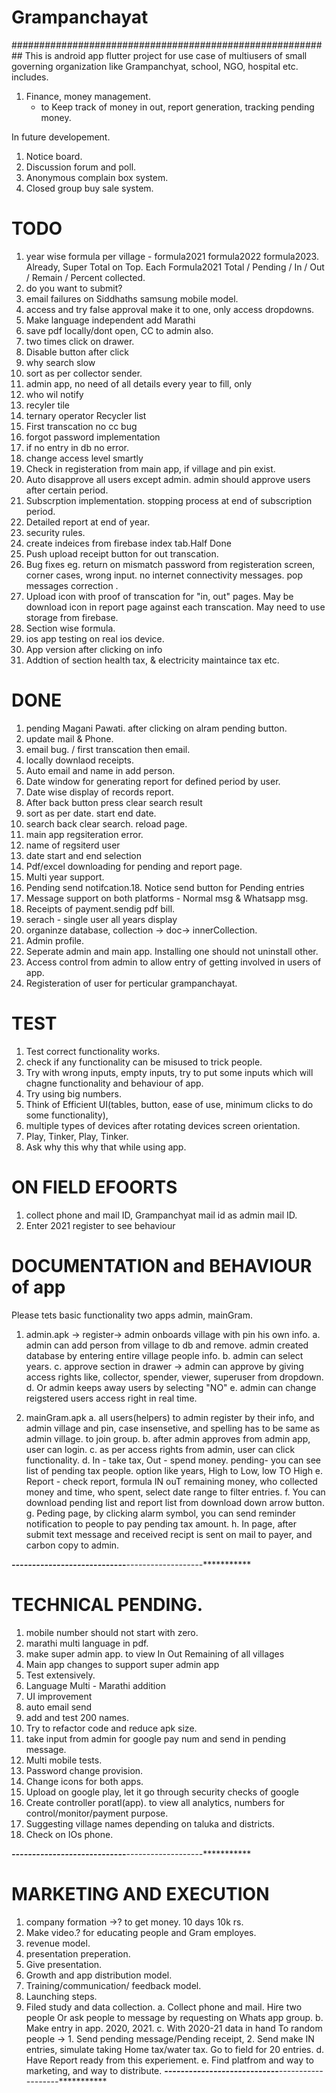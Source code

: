 # Grampanchayat
##########################################################
This is android app flutter project for use case of multiusers of small governing organization like Grampanchyat, school, NGO, hospital etc. includes.
1. Finance, money management.
     - to Keep track of money in out, report generation, tracking pending money.
 
 
In future developement.
1. Notice board.
2. Discussion forum and poll.
3. Anonymous complain box system.
4. Closed group buy sale system.




# TODO
1. year wise formula per village - formula2021 formula2022 formula2023. Already, Super Total on Top. Each Formula2021  Total / Pending / In / Out / Remain / Percent collected.
2. do you want to submit?
3. email failures on Siddhaths samsung mobile model.
4. access and try false approval make it to one, only access dropdowns.
5. Make language independent add Marathi
6. save pdf locally/dont open, CC to admin also.
7. two times click on drawer.
8. Disable button after click
9. why search slow
10. sort as per collector sender.
11. admin app, no need of all details every year to fill, only
12. who wil notify
13. recyler tile
14. ternary operator Recycler list
15. First transcation no cc bug
16. forgot password implementation
17. if no entry in db no error.
18. change access level smartly
19. Check in registeration from main app, if village and pin exist.
20. Auto disapprove all users except admin. admin should approve users after certain period.
21. Subscrption implementation. stopping process at end of subscription period.
22. Detailed report at end of year.
23. security rules.
24. create indeices from firebase index tab.Half Done
25. Push upload receipt button for out transcation.
26. Bug fixes eg. return on mismatch password from registeration screen, corner cases, wrong input. no internet connectivity messages. pop messages correction .
27. Upload icon with proof of transcation for "in, out" pages. May be download icon in report page against each transcation. May need to use storage from firebase.
28. Section wise formula.
29. ios app testing on real ios device.
40. App version after clicking on info
31. Addtion of section health tax, & electricity maintaince tax etc.

# DONE
1. pending Magani Pawati. after clicking on alram pending button.
2. update mail & Phone.
3. email bug. / first  transcation then email.
4. locally downlaod receipts.
5. Auto email and name in add person.
6. Date window for generating report for defined period by user.
7. Date wise display of records report.
8. After back button press clear search result
9. sort as per date. start end date.
10. search back clear search. reload page.
11. main app regsiteration error.
12. name of regsiterd user
13. date start and end selection
14. Pdf/excel downloading for pending and report page.
15. Multi year support.
16. Pending send notifcation.18. Notice send button for Pending entries 
17. Message support on both platforms - Normal msg & Whatsapp msg.
18. Receipts of payment.sendig pdf bill.
19. serach - single user all years display
20. organinze database, collection -> doc-> innerCollection.
21. Admin profile.
22. Seperate admin and main app.  Installing one should not uninstall other. 
23. Access control from admin to allow entry of getting involved in users of app.
24. Registeration of user for perticular grampanchayat.


# TEST
1. Test correct functionality works.
2. check if any functionality can be misused to trick people.
3. Try with wrong inputs, empty inputs, try to put some inputs which will chagne functionality and behaviour of app.
4. Try using big numbers.
5. Think of Efficient UI(tables, button, ease of use, minimum clicks to do some functionality), 
6. multiple types of devices after rotating devices screen orientation.
6. Play, Tinker, Play, Tinker.
7. Ask why this why that while using app.






# ON FIELD EFOORTS
1. collect phone and mail ID, Grampanchyat mail id as admin mail ID.
1. Enter 2021 register to see behaviour	



# DOCUMENTATION and BEHAVIOUR of app
Please tets basic functionality
two apps admin, mainGram.
1. admin.apk -> register-> admin onboards village with pin his own info.
	a. admin can add person from village to db and remove. admin created database by entering entire village people info.
	b. admin can select years.
	c. approve section in drawer -> admin can approve by giving access rights like, collector, spender, viewer, superuser from dropdown. 
	d. Or admin keeps away users by selecting "NO"
	e. admin can change reigstered users access right in real time.
	
2. mainGram.apk
	a. all users(helpers) to admin register by their info, and admin village and pin, case insensetive, and spelling has to be same as admin village. to join group.
	b. after admin approves from admin app, user can login.
	c. as per access rights from admin, user can click functionality.
	d. In - take tax, Out - spend money. pending- you can see list of pending tax people. option like years, High to Low, low TO High 
	e. Report - check report, formula IN ouT remaining money, who collected money and time, who spent, select date range to filter entries.
	f. You can download pending list and report list from download down arrow button.
	g. Peding page, by clicking alarm symbol, you can send reminder notification to people to pay pending tax amount.
	h. In page, after submit text message and received recipt is sent on mail to payer, and carbon copy to admin.
	






*********-------------------*******---------****---*----------------************
# TECHNICAL PENDING.
1. mobile number should not start with zero.
2. marathi multi language in pdf.
1. make super admin app. to view In Out Remaining of all villages
2. Main app changes to support super admin app
3. Test extensively.
4. Language Multi - Marathi addition
5. UI improvement
6. auto email send
7. add and test 200 names.
8. Try to refactor code and reduce apk size.
9. take input from admin for google pay num and send in pending message.
10. Multi mobile tests.
11. Password change provision.
12. Change icons for both apps.
13. Upload on google play, let it go through security checks of google
14. Create controller poratl(app). to view all analytics, numbers for control/monitor/payment purpose.
15. Suggesting village names depending on taluka and districts.
16. Check on IOs phone.


*********-------------------*******---------****---*----------------************
# MARKETING AND EXECUTION
1. company formation ->? to get money. 10 days 10k rs.
2. Make video.? for educating people and Gram employes.
3. revenue model.
4. presentation preperation.
5. Give presentation.
6. Growth and app distribution model.
7. Training/communication/ feedback model.
8. Launching steps.
9. Filed study and data collection.
	a. Collect phone and mail. Hire two people Or ask people to message by requesting on  Whats app group.
	b. Make entry in app. 2020, 2021.
	c. With 2020-21 data in hand To random people -> 
		1. Send pending message/Pending receipt, 
		2. Send make IN entries, simulate taking Home tax/water tax. Go to field for 20 entries.
	d. Have Report ready from this experiement.
	e. Find platfrom and way to marketing, and way to distribute.
*********-------------------*******---------****---*----------------************

